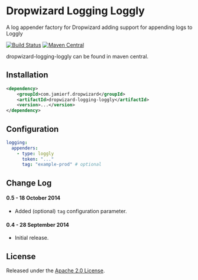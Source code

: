 Dropwizard Logging Loggly
========

A log appender factory for Dropwizard adding support for appending logs to Loggly

[![Build Status](https://api.travis-ci.org/reines/dropwizard-logging-loggly.png)](https://travis-ci.org/reines/dropwizard-logging-loggly)
[![Maven Central](https://maven-badges.herokuapp.com/maven-central/com.jamierf.dropwizard/dropwizard-logging-loggly/badge.png)](https://maven-badges.herokuapp.com/maven-central/com.jamierf.dropwizard/dropwizard-logging-loggly)

dropwizard-logging-loggly can be found in maven central.

## Installation

```xml
<dependency>
    <groupId>com.jamierf.dropwizard</groupId>
    <artifactId>dropwizard-logging-loggly</artifactId>
    <version>...</version>
</dependency>
```

## Configuration

```yaml
logging:
  appenders:
    - type: loggly
      token: "..."
      tag: "example-prod" # optional
```

## Change Log

#### 0.5 - 18 October 2014

* Added (optional) `tag` configuration parameter.

#### 0.4 - 28 September 2014

* Initial release.

## License

Released under the [Apache 2.0 License](LICENSE).

